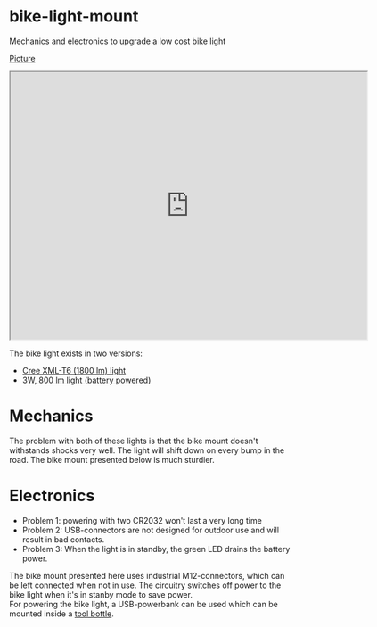 # bike-light-mount
Mechanics and electronics to upgrade a low cost bike light

[Picture](https://drive.google.com/open?id=0B5_mAlpV8IjvaUxYX0pKT2tOTkk)

<iframe src="https://drive.google.com/file/d/0B5_mAlpV8IjvaUxYX0pKT2tOTkk/preview" width="640" height="480"></iframe>

The bike light exists in two versions:
* [Cree XML-T6 (1800 lm) light](https://www.aliexpress.com/item/1800-Lumen-Super-Bright-XML-T6-LED-Bike-Light-Headlamp-IP65-Waterproof-3-Mode-LED-Bicycle/32698975455.html)
* [3W, 800 lm light (battery powered)](https://www.aliexpress.com/item/Waterproof-800LM-3W-Outdoor-Sport-Bike-Bicycle-Light-Headlight-Headlamp-High-Quality-New/32573540736.html)

# Mechanics
The problem with both of these lights is that the bike mount doesn't withstands shocks very well.  The light will shift down on every bump in the road.  The bike mount presented below is much sturdier.

# Electronics
* Problem 1: powering with two CR2032 won't last a very long time
* Problem 2: USB-connectors are not designed for outdoor use and will result in bad contacts.
* Problem 3: When the light is in standby, the green LED drains the battery power. 

The bike mount presented here uses industrial M12-connectors, which can be left connected when not in use.  The circuitry switches off power to the bike light when it's in stanby mode to save power.  
For powering the bike light, a USB-powerbank can be used which can be mounted inside a [tool bottle](http://nl.decathlon.be/gereedschapsbus-500-ml-zwart-id_8123841.html).
